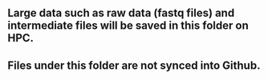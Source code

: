 ## Large data such as raw data (fastq files) and intermediate files will be saved in this folder on HPC.
## Files under this folder are not synced into Github. 
